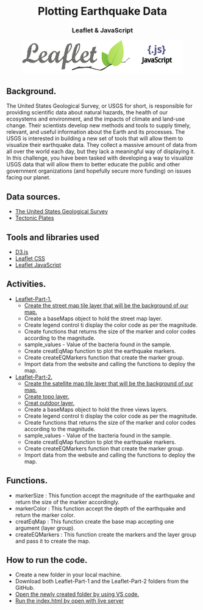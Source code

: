 
<h1 align="center">Plotting Earthquake Data </h1>
<h3 align="center">Leaflet & JavaScript</h1>
<div align="center">
	<img src="images/logos.png">
</div>


## Background.
The United States Geological Survey, or USGS for short, is responsible for providing scientific data about natural hazards, the health of our ecosystems and environment, and the impacts of climate and land-use change.
Their scientists develop new methods and tools to supply timely, relevant, and useful information about the Earth and its processes.
The USGS is interested in building a new set of tools that will allow them to visualize their earthquake data.
They collect a massive amount of data from all over the world each day, but they lack a meaningful way of displaying it.
In this challenge, you have been tasked with developing a way to visualize USGS data that will allow them to better educate the public and other government organizations (and hopefully secure more funding) on issues facing our planet.

## Data sources.
- [The United States Geological Survey](https://earthquake.usgs.gov/earthquakes/feed/v1.0/summary/all_week.geojson)
- [Tectonic Plates](https://raw.githubusercontent.com/fraxen/tectonicplates/master/GeoJSON/PB2002_plates.json)

## Tools and libraries used
- [D3.js](https://d3js.org/d3.v7.min.js)
- [Leaflet CSS](https://unpkg.com/leaflet@1.9.4/dist/leaflet.css)
- [Leaflet JavaScript](https://unpkg.com/leaflet@1.9.4/dist/leaflet.css)

## Activities. 
- [Leaflet-Part-1.](Leaflet-Part-1/static/js/logic.js)
  - [Create the street map tile layer that will be the background of our map.](https://www.openstreetmap.org) 
  - Create a baseMaps object to hold the street map layer.
  - Create legend control ti display the color code as per the magnitude.
  - Create functions that returns the size of the marker and color codes according to the magnitude.
  - sample_values - Value of the bacteria found in the sample.
  - Create creatEqMap function to plot the earthquake markers.
  - Create createEQMarkers function that create the marker group.
  - Import data from the website and calling the functions to deploy the map.  
- [Leaflet-Part-2.](Leaflet-Part-2/static/js/logic.js)
  - [Create the satellite map tile layer that will be the background of our map.]('http://{s}.google.com/vt/lyrs=s&x={x}&y={y}&z={z}) 
  - [Create topo layer.](https://{s}.tile.opentopomap.org/{z}/{x}/{y}.png)
  - [Creat outdoor layer.](https://www.openstreetmap.org/copyright)
  - Create a baseMaps object to hold the three views layers.
  - Create legend control ti display the color code as per the magnitude.
  - Create functions that returns the size of the marker and color codes according to the magnitude.
  - sample_values - Value of the bacteria found in the sample.
  - Create creatEqMap function to plot the earthquake markers.
  - Create createEQMarkers function that create the marker group.
  - Import data from the website and calling the functions to deploy the map.  
  

## Functions.
- markerSize  : This function accept the magnitude of the earthquake and return the size of the marker accordingly.
- markerColor : This function accept the depth of the earthquake and return the marker color.
- creatEqMap  : This function create the base map accepting one argument (layer group).
- createEQMarkers : This function create the markers and the layer group and pass it to create the map.

## How to run the code.
- Create a new folder in your local machine.
- Download both Leaflet-Part-1 and the Leaflet-Part-2 folders from the GitHub.
- [Open the newly created folder by using VS code.](https://visualstudio.microsoft.com/downloads/)
- [Run the index.html by open with live server ](https://marketplace.visualstudio.com/items?itemName=ritwickdey.LiveServer)